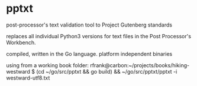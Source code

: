 # pptxt
post-processor's text validation tool to Project Gutenberg standards

replaces all individual Python3 versions for text files in the
Post Processor's Workbench.

compiled, written in the Go language.
platform independent binaries

using from a working book folder:
rfrank@carbon:~/projects/books/hiking-westward
$ (cd ~/go/src/pptxt && go build) && ~/go/src/pptxt/pptxt -i westward-utf8.txt

